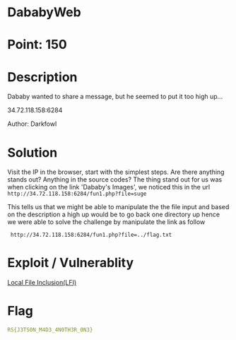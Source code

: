# DababyWeb
# Point: 150
# Description

Dababy wanted to share a message, but he seemed to put it too high up...

34.72.118.158:6284

Author: Darkfowl

# Solution
Visit the IP in the browser, start with the simplest steps. Are there anything stands out?
Anything in the source codes? The thing stand out for us was when clicking on
the link 'Dababy's Images', we noticed this in the url ``` http://34.72.118.158:6284/fun1.php?file=suge```

This tells us that we might be able to manipulate the the file input and based
on the description a high up would be to go back one directory up hence we
were able to solve the challenge by manipulate the link as follow

``` http://34.72.118.158:6284/fun1.php?file=../flag.txt```

# Exploit / Vulnerablity
[Local File Inclusion(LFI)](https://owasp.org/www-project-web-security-testing-guide/latest/4-Web_Application_Security_Testing/07-Input_Validation_Testing/11.1-Testing_for_Local_File_Inclusion)

# Flag
```yaml
RS{J3TS0N_M4D3_4N0TH3R_0N3}
```